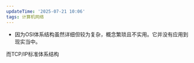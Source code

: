 ```yaml
---
updateTime: '2025-07-21 10:06'
tags: 计算机网络
---
```

- 因为OSI体系结构虽然详细但较为复杂，概念繁琐且不实用。它并没有应用到现实当中。

 而TCP/IP标准体系结构
